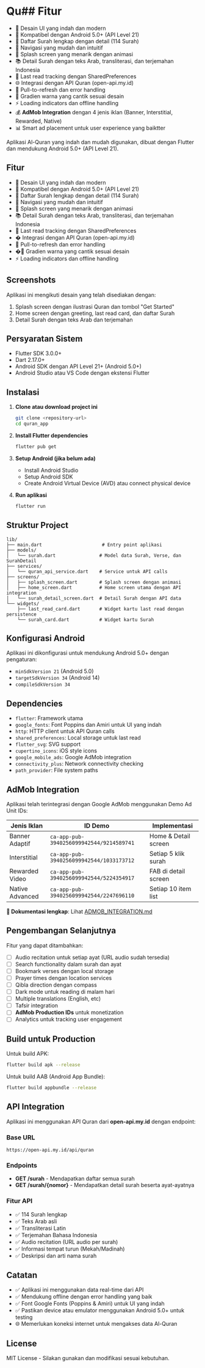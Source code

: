 # Qu## Fitur

- 🎨 Desain UI yang indah dan modern
- 📱 Kompatibel dengan Android 5.0+ (API Level 21)
- 📖 Daftar Surah lengkap dengan detail (114 Surah)
- 🎯 Navigasi yang mudah dan intuitif
- 🌙 Splash screen yang menarik dengan animasi
- 📚 Detail Surah dengan teks Arab, transliterasi, dan terjemahan Indonesia
- 🔖 Last read tracking dengan SharedPreferences
- 🌐 Integrasi dengan API Quran (open-api.my.id)
- 🔄 Pull-to-refresh dan error handling
- 🎨 Gradien warna yang cantik sesuai desain
- ⚡ Loading indicators dan offline handling
- 💰 **AdMob Integration** dengan 4 jenis iklan (Banner, Interstitial, Rewarded, Native)
- 📊 Smart ad placement untuk user experience yang baiktter

Aplikasi Al-Quran yang indah dan mudah digunakan, dibuat dengan Flutter dan mendukung Android 5.0+ (API Level 21).

## Fitur

- 🎨 Desain UI yang indah dan modern
- 📱 Kompatibel dengan Android 5.0+ (API Level 21)
- 📖 Daftar Surah lengkap dengan detail (114 Surah)
- 🎯 Navigasi yang mudah dan intuitif
- 🌙 Splash screen yang menarik dengan animasi
- 📚 Detail Surah dengan teks Arab, transliterasi, dan terjemahan Indonesia
- 🔖 Last read tracking dengan SharedPreferences
- � Integrasi dengan API Quran (open-api.my.id)
- 🔄 Pull-to-refresh dan error handling
- �🎨 Gradien warna yang cantik sesuai desain
- ⚡ Loading indicators dan offline handling

## Screenshots

Aplikasi ini mengikuti desain yang telah disediakan dengan:
1. Splash screen dengan ilustrasi Quran dan tombol "Get Started"
2. Home screen dengan greeting, last read card, dan daftar Surah
3. Detail Surah dengan teks Arab dan terjemahan

## Persyaratan Sistem

- Flutter SDK 3.0.0+
- Dart 2.17.0+
- Android SDK dengan API Level 21+ (Android 5.0+)
- Android Studio atau VS Code dengan ekstensi Flutter

## Instalasi

1. **Clone atau download project ini**
   ```bash
   git clone <repository-url>
   cd quran_app
   ```

2. **Install Flutter dependencies**
   ```bash
   flutter pub get
   ```

3. **Setup Android (jika belum ada)**
   - Install Android Studio
   - Setup Android SDK
   - Create Android Virtual Device (AVD) atau connect physical device

4. **Run aplikasi**
   ```bash
   flutter run
   ```

## Struktur Project

```
lib/
├── main.dart                      # Entry point aplikasi
├── models/
│   └── surah.dart                # Model data Surah, Verse, dan SurahDetail
├── services/
│   └── quran_api_service.dart    # Service untuk API calls
├── screens/
│   ├── splash_screen.dart        # Splash screen dengan animasi
│   ├── home_screen.dart          # Home screen utama dengan API integration
│   └── surah_detail_screen.dart  # Detail Surah dengan API data
└── widgets/
    ├── last_read_card.dart       # Widget kartu last read dengan persistence
    └── surah_card.dart           # Widget kartu Surah
```

## Konfigurasi Android

Aplikasi ini dikonfigurasi untuk mendukung Android 5.0+ dengan pengaturan:

- `minSdkVersion 21` (Android 5.0)
- `targetSdkVersion 34` (Android 14)
- `compileSdkVersion 34`

## Dependencies

- `flutter`: Framework utama
- `google_fonts`: Font Poppins dan Amiri untuk UI yang indah
- `http`: HTTP client untuk API Quran calls
- `shared_preferences`: Local storage untuk last read
- `flutter_svg`: SVG support
- `cupertino_icons`: iOS style icons
- `google_mobile_ads`: Google AdMob integration
- `connectivity_plus`: Network connectivity checking
- `path_provider`: File system paths

## AdMob Integration

Aplikasi telah terintegrasi dengan Google AdMob menggunakan Demo Ad Unit IDs:

| Jenis Iklan | ID Demo | Implementasi |
|-------------|---------|--------------|
| Banner Adaptif | `ca-app-pub-3940256099942544/9214589741` | Home & Detail screen |
| Interstitial | `ca-app-pub-3940256099942544/1033173712` | Setiap 5 klik surah |
| Rewarded Video | `ca-app-pub-3940256099942544/5224354917` | FAB di detail screen |
| Native Advanced | `ca-app-pub-3940256099942544/2247696110` | Setiap 10 item list |

**📖 Dokumentasi lengkap**: Lihat [ADMOB_INTEGRATION.md](ADMOB_INTEGRATION.md)

## Pengembangan Selanjutnya

Fitur yang dapat ditambahkan:
- [ ] Audio recitation untuk setiap ayat (URL audio sudah tersedia)
- [ ] Search functionality dalam surah dan ayat
- [ ] Bookmark verses dengan local storage
- [ ] Prayer times dengan location services
- [ ] Qibla direction dengan compass
- [ ] Dark mode untuk reading di malam hari
- [ ] Multiple translations (English, etc)
- [ ] Tafsir integration
- [ ] **AdMob Production IDs** untuk monetization
- [ ] Analytics untuk tracking user engagement

## Build untuk Production

Untuk build APK:
```bash
flutter build apk --release
```

Untuk build AAB (Android App Bundle):
```bash
flutter build appbundle --release
```

## API Integration

Aplikasi ini menggunakan API Quran dari **open-api.my.id** dengan endpoint:

### Base URL
```
https://open-api.my.id/api/quran
```

### Endpoints
- **GET /surah** - Mendapatkan daftar semua surah
- **GET /surah/{nomor}** - Mendapatkan detail surah beserta ayat-ayatnya

### Fitur API
- ✅ 114 Surah lengkap
- ✅ Teks Arab asli
- ✅ Transliterasi Latin
- ✅ Terjemahan Bahasa Indonesia
- ✅ Audio recitation (URL audio per surah)
- ✅ Informasi tempat turun (Mekah/Madinah)
- ✅ Deskripsi dan arti nama surah

## Catatan

- ✅ Aplikasi ini menggunakan data real-time dari API
- ✅ Mendukung offline dengan error handling yang baik
- ✅ Font Google Fonts (Poppins & Amiri) untuk UI yang indah
- ✅ Pastikan device atau emulator menggunakan Android 5.0+ untuk testing
- 🌐 Memerlukan koneksi internet untuk mengakses data Al-Quran

## License

MIT License - Silakan gunakan dan modifikasi sesuai kebutuhan.